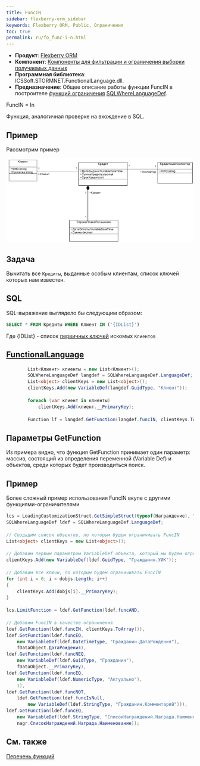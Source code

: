 ```yaml
---
title: FuncIN
sidebar: flexberry-orm_sidebar
keywords: Flexberry ORM, Public, Ограничения
toc: true
permalink: ru/fo_func-i-n.html
---
```

* **Продукт**: [Flexberry ORM](fo_flexberry-o-r-m.html)
* **Компонент**: [Компоненты для фильтрации и ограничения выборки получаемых данных](fo_limitation.html)
* **Программная библиотека**: ICSSoft.STORMNET.FunctionalLanguage.dll.
* **Предназначение**: Общее описание работы функции FuncIN в построителе [функций ограничения](fo_limit-function.html) [SQLWhereLanguageDef](fo_function-list.html).

FuncIN = In

Функция, аналогичная проверке на вхождение в SQL.

## Пример

Рассмотрим пример

![](/images/pages/products/flexberry-orm/FilterExDiagram.PNG)

## Задача

Вычитать все `Кредиты`, выданные особым клиентам, список ключей которых нам известен.

## SQL

SQL-выражение выглядело бы следующим образом:

```sql
SELECT * FROM Кредиты WHERE Клиент IN ('{IDList}')
```

Где {IDList} - список [первичных ключей](fo_primary-keys-objects.html) искомых `Клиентов`

## [FunctionalLanguage](fo_function-list.html)

```cs       
		List<Клиент> клиенты = new List<Клиент>();
        SQLWhereLanguageDef langdef = SQLWhereLanguageDef.LanguageDef;
        List<object> clientKeys = new List<object>();
        clientKeys.Add(new VariableDef(langdef.GuidType, "Клиент"));

        foreach (var клиент in клиенты)
            clientKeys.Add(клиент.__PrimaryKey);

        Function lf = langdef.GetFunction(langdef.funcIN, clientKeys.ToArray());
```


## Параметры GetFunction

Из примера видно, что функция GetFunction принимает один параметр: массив, состоящий из определения переменной (Variable Def) и объектов, среди которых будет производиться поиск.

## Пример

Более сложный пример использования FuncIN вкупе с другими функциями-ограничителями

```cs 
lcs = LoadingCustomizationStruct.GetSimpleStruct(typeof(Награждение), "НаграждениеВСпискеНаграждений2L");
SQLWhereLanguageDef ldef = SQLWhereLanguageDef.LanguageDef;

// Создадим список объектов, по которым будем ограничивать FuncIN
List<object> clientKeys = new List<object>();

// Добавим первым параметром VariableDef объекта, который мы будем ограничивать функцией FuncIN
clientKeys.Add(new VariableDef(ldef.GuidType, "Гражданин.УИК"));

// Добавим все ключи, по которым будем ограничивать FuncIN
for (int i = 0; i < dobjs.Length; i++)
{
	clientKeys.Add(dobjs[i].__PrimaryKey);
}

lcs.LimitFunction = ldef.GetFunction(ldef.funcAND,

// Добавим FuncIN в качестве ограничения
ldef.GetFunction(ldef.funcIN, clientKeys.ToArray()),
ldef.GetFunction(ldef.funcEQ,
	new VariableDef(ldef.DateTimeType, "Гражданин.ДатаРождения"),
	fDataObject.ДатаРождения),
ldef.GetFunction(ldef.funcNEQ,
	new VariableDef(ldef.GuidType, "Гражданин"),
	fDataObject.__PrimaryKey),
ldef.GetFunction(ldef.funcEQ,
	new VariableDef(ldef.NumericType, "Актуально"),
	1),
ldef.GetFunction(ldef.funcNOT,
	ldef.GetFunction(ldef.funcIsNull,
		new VariableDef(ldef.StringType, "Гражданин.Комментарий"))),
ldef.GetFunction(ldef.funcEQ,
	new VariableDef(ldef.StringType, "СписокНаграждений.Награда.Наименование"),
	nagr.СписокНаграждений.Награда.Наименование));
```



## См. также

[Перечень функций](fo_function-list.html)
